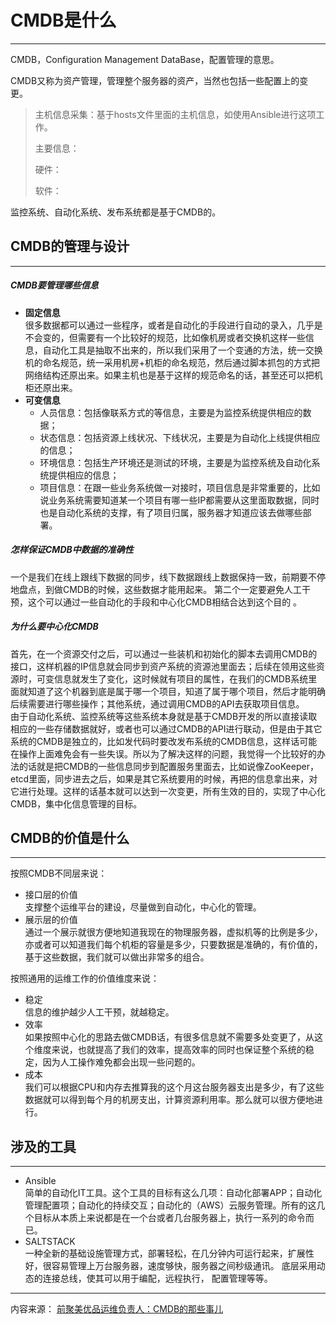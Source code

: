 # CMDB是什么

---

CMDB，Configuration Management DataBase，配置管理的意思。

CMDB又称为资产管理，管理整个服务器的资产，当然也包括一些配置上的变更。

> 主机信息采集：基于hosts文件里面的主机信息，如使用Ansible进行这项工作。
>
> 主要信息：
>
> 硬件：
>
> 软件：

监控系统、自动化系统、发布系统都是基于CMDB的。



## **CMDB的管理与设计**

---

##### CMDB要管理哪些信息
* **固定信息**<br>很多数据都可以通过一些程序，或者是自动化的手段进行自动的录入，几乎是不会变的，但需要有一个比较好的规范，比如像机房或者交换机这样一些信息，自动化工具是抽取不出来的，所以我们采用了一个变通的方法，统一交换机的命名规范，统一采用机房+机柜的命名规范，然后通过脚本抓包的方式把网络结构还原出来。如果主机也是基于这样的规范命名的话，甚至还可以把机柜还原出来。
* **可变信息**
  * 人员信息：包括像联系方式的等信息，主要是为监控系统提供相应的数据；
  * 状态信息：包括资源上线状况、下线状况，主要是为自动化上线提供相应的信息；
  * 环境信息：包括生产环境还是测试的环境，主要是为监控系统及自动化系统提供相应的信息；
  * 项目信息：在跟一些业务系统做一对接时，项目信息是非常重要的，比如说业务系统需要知道某一个项目有哪一些IP都需要从这里面取数据，同时也是自动化系统的支撑，有了项目归属，服务器才知道应该去做哪些部署。


##### 怎样保证CMDB中数据的准确性
一个是我们在线上跟线下数据的同步，线下数据跟线上数据保持一致，前期要不停地盘点，到做CMDB的时候，这些数据才能用起来。
第二个一定要避免人工干预，这个可以通过一些自动化的手段和中心化CMDB相结合达到这个目的 。


##### 为什么要中心化CMDB
首先，在一个资源交付之后，可以通过一些装机和初始化的脚本去调用CMDB的接口，这样机器的IP信息就会同步到资产系统的资源池里面去；后续在领用这些资源时，可变信息就发生了变化，这时候就有项目的属性，在我们的CMDB系统里面就知道了这个机器到底是属于哪一个项目，知道了属于哪个项目，然后才能明确后续需要进行哪些操作；其他系统，通过调用CMDB的API去获取项目信息。<br>
由于自动化系统、监控系统等这些系统本身就是基于CMDB开发的所以直接读取相应的一些存储数据就好，或者也可以通过CMDB的API进行联动，但是由于其它系统的CMDB是独立的，比如发代码时要改发布系统的CMDB信息，这样话可能在操作上面难免会有一些失误。所以为了解决这样的问题，我觉得一个比较好的办法的话就是把CMDB的一些信息同步到配置服务里面去，比如说像ZooKeeper，etcd里面，同步进去之后，如果是其它系统要用的时候，再把的信息拿出来，对它进行处理。这样的话基本就可以达到一次变更，所有生效的目的，实现了中心化CMDB，集中化信息管理的目标。


## CMDB的价值是什么
---
按照CMDB不同层来说：
* 接口层的价值<br>支撑整个运维平台的建设，尽量做到自动化，中心化的管理。
* 展示层的价值<br>通过一个展示就很方便地知道我现在的物理服务器，虚拟机等的比例是多少，亦或者可以知道我们每个机柜的容量是多少，只要数据是准确的，有价值的，基于这些数据，我们就可以做出非常多的组合。

按照通用的运维工作的价值维度来说：
* 稳定<br>信息的维护越少人工干预，就越稳定。
* 效率<br>如果按照中心化的思路去做CMDB话，有很多信息就不需要多处变更了，从这个维度来说，也就提高了我们的效率，提高效率的同时也保证整个系统的稳定，因为人工操作难免都会出现一些问题的。
* 成本<br>我们可以根据CPU和内存去推算我的这个月这台服务器支出是多少，有了这些数据就可以得到每个月的机房支出，计算资源利用率。那么就可以很方便地进行。


## 涉及的工具
---
* Ansible<br>
简单的自动化IT工具。这个工具的目标有这么几项：自动化部署APP；自动化管理配置项；自动化的持续交互；自动化的（AWS）云服务管理。所有的这几个目标从本质上来说都是在一个台或者几台服务器上，执行一系列的命令而已。
* SALTSTACK<br>
一种全新的基础设施管理方式，部署轻松，在几分钟内可运行起来，扩展性好，很容易管理上万台服务器，速度够快，服务器之间秒级通讯。
底层采用动态的连接总线，使其可以用于编配，远程执行， 配置管理等等。



---
内容来源：
[前聚美优品运维负责人：CMDB的那些事儿](http://www.yunweipai.com/archives/19352.html)
